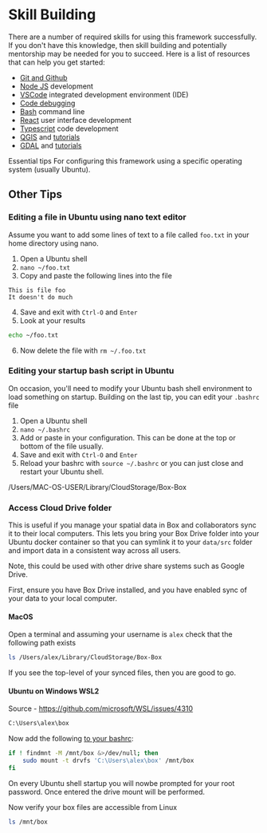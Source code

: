 # Skill Building

There are a number of required skills for using this framework successfully. If you don't have this knowledge, then skill building and potentially mentorship may be needed for you to succeed. Here is a list of resources that can help you get started:

- [Git and Github](https://www.youtube.com/watch?v=RGOj5yH7evk)
- [Node JS](https://www.freecodecamp.org/news/what-is-node-js/) development
- [VSCode](https://www.youtube.com/watch?v=WPqXP_kLzpo) integrated development environment (IDE)
- [Code debugging](https://www.freecodecamp.org/news/what-is-debugging-how-to-debug-code/)
- [Bash](https://www.freecodecamp.org/news/linux-command-line-bash-tutorial/) command line
- [React](https://www.freecodecamp.org/learn/front-end-development-libraries/#react) user interface development
- [Typescript](https://www.freecodecamp.org/news/programming-in-typescript/) code development
- [QGIS](https://www.qgis.org/en/site/) and [tutorials](https://www.qgistutorials.com/en/)
- [GDAL](https://gdal.org/index.html) and [tutorials](https://gdal.org/tutorials/index.html)

Essential tips For configuring this framework using a specific operating system (usually Ubuntu).

## Other Tips

### Editing a file in Ubuntu using nano text editor

Assume you want to add some lines of text to a file called `foo.txt` in your home directory using nano.

1. Open a Ubuntu shell
2. `nano ~/foo.txt`
3. Copy and paste the following lines into the file

```text
This is file foo
It doesn't do much
```

4. Save and exit with `Ctrl-O` and `Enter`
5. Look at your results

```bash
echo ~/foo.txt
```

6. Now delete the file with `rm ~/.foo.txt`

### Editing your startup bash script in Ubuntu

On occasion, you'll need to modify your Ubuntu bash shell environment to load something on startup. Building on the last tip, you can edit your `.bashrc` file

1. Open a Ubuntu shell
2. `nano ~/.bashrc`
3. Add or paste in your configuration. This can be done at the top or bottom of the file usually.
4. Save and exit with `Ctrl-O` and `Enter`
5. Reload your bashrc with `source ~/.bashrc` or you can just close and restart your Ubuntu shell.

/Users/MAC-OS-USER/Library/CloudStorage/Box-Box

### Access Cloud Drive folder

This is useful if you manage your spatial data in Box and collaborators sync it to their local computers. This lets you bring your Box Drive folder into your Ubuntu docker container so that you can symlink it to your `data/src` folder and import data in a consistent way across all users.

Note, this could be used with other drive share systems such as Google Drive.

First, ensure you have Box Drive installed, and you have enabled sync of your data to your local computer.

#### MacOS

Open a terminal and assuming your username is `alex` check that the following path exists

```bash
ls /Users/alex/Library/CloudStorage/Box-Box
```

If you see the top-level of your synced files, then you are good to go.

#### Ubuntu on Windows WSL2

Source - https://github.com/microsoft/WSL/issues/4310

```bash
C:\Users\alex\box
```

Now add the following [to your bashrc](#editing-a-file-in-ubuntu-using-nano-text-editor):

```bash
if ! findmnt -M /mnt/box &>/dev/null; then
    sudo mount -t drvfs 'C:\Users\alex\box' /mnt/box
fi
```

On every Ubuntu shell startup you will nowbe prompted for your root password. Once entered the drive mount will be performed.

Now verify your box files are accessible from Linux

```bash
ls /mnt/box
```
